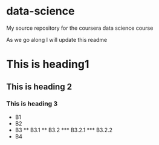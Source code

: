data-science
============

My source repository for the coursera data science course

As we go along I will update this readme

# This is heading1
## This is heading 2
### This is heading 3

* B1
* B2
* B3
** B3.1
** B3.2
*** B3.2.1
*** B3.2.2
* B4

